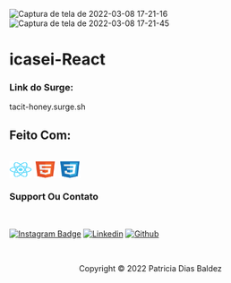 ![Captura de tela de 2022-03-08 17-21-16](https://user-images.githubusercontent.com/88301906/157321516-699180b1-f698-4de9-8ad9-e14f9281197c.png)
![Captura de tela de 2022-03-08 17-21-45](https://user-images.githubusercontent.com/88301906/157321555-a3724f6c-0e42-4d6b-a2b4-45af14c514b8.png)

# icasei-React

### Link do Surge: 

tacit-honey.surge.sh


## Feito Com:

<br />
  <img align="center" alt="Paty-React" height="30" width="40" src="https://raw.githubusercontent.com/devicons/devicon/master/icons/react/react-original.svg">
  <img align="center" alt="Paty-HTML" height="30" width="40" src="https://raw.githubusercontent.com/devicons/devicon/master/icons/html5/html5-original.svg">
  <img align="center" alt="Paty-CSS" height="30" width="40" src="https://raw.githubusercontent.com/devicons/devicon/master/icons/css3/css3-original.svg">

<br />

### Support Ou Contato ###

<br />

[![Instagram Badge](https://img.shields.io/badge/Instagram-E4405F?style=for-the-badge&logo=instagram&logoColor=white)](https://www.instagram.com/patriciabaldez/)
[![Linkedin](https://img.shields.io/badge/LinkedIn-0077B5?style=for-the-badge&logo=linkedin&logoColor=white)](https://www.linkedin.com/in/patricia-dias-baldez-a89b0818a/)
[![Github](https://img.shields.io/badge/GitHub-100000?style=for-the-badge&logo=github&logoColor=white)](https://github.com/Patriciabadez/icasei-frontend)

<br />

<p align="center">Copyright © 2022 Patricia Dias Baldez</p>
